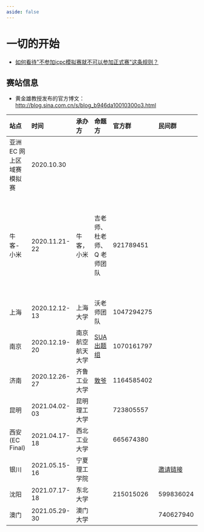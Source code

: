 ```yaml
---
aside: false
---
```


# 一切的开始

- [如何看待"不参加icpc模拟赛就不可以参加正式赛"这条规则？](https://www.zhihu.com/question/428110861)

## 赛站信息

- 黄金雄教授发布的官方博文：<http://blog.sina.com.cn/s/blog_b946da10010300o3.html>

| 站点                     | 时间          | 承办方           | 命题方                                                             | 官方群     | 民间群                                             | 平台 | 备注                                        |
| :----------------------- | :------------ | :--------------- | :----------------------------------------------------------------- | :--------- | :------------------------------------------------- | :--- | :------------------------------------------ |
| 亚洲 EC 网上区域赛模拟赛 | 2020.10.30    |                  |                                                                    |            |                                                    | 牛客 | 无总决赛资格                                |
| 牛客-小米                | 2020.11.21-22 | 牛客，小米       | 吉老师、杜老师、Q 老师团队                                         | 921789451  |                                                    | 牛客 | 牛客网邀请赛-北京现场赛(No team adv to WF.) |
| 上海                     | 2020.12.12-13 | 上海大学         | 沃老师团队                                                         | 1047294275 |                                                    | 牛客 | 线上赛                                      |
| 南京                     | 2020.12.19-20 | 南京航空航天大学 | [SUA出题组](https://sua.ac)                                        | 1070161797 |                                                    | 牛客 | 线上赛                                      |
| 济南                     | 2020.12.26-27 | 齐鲁工业大学     | [敦爷](https://www.zhihu.com/question/434767071/answer/1648109530) | 1164585402 |                                                    | 牛客 | 线上赛                                      |
| 昆明                     | 2021.04.02-03 | 昆明理工大学     |                                                                    | 723805557  |                                                    |      | 线上赛                                      |
| 西安(EC Final)           | 2021.04.17-18 | 西北工业大学     |                                                                    | 665674380  |                                                    |      | 现场赛                                      |
| 银川                     | 2021.05.15-16 | 宁夏理工学院     |                                                                    |            | [邀请链接](https://jq.qq.com/?_wv=1027&k=ATzi9chS) |      | 现场赛                                      |
| 沈阳                     | 2021.07.17-18 | 东北大学         |                                                                    | 215015026  | 599836024                                          |      | 待定                                        |
| 澳门                     | 2021.05.29-30 | 澳门大学         |                                                                    |            | 740627940                                          |      | 现场赛                                      |
